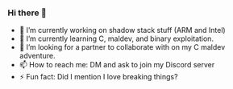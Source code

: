 ### Hi there 👋
- 🔭 I’m currently working on shadow stack stuff (ARM and Intel)
- 🌱 I’m currently learning C, maldev, and binary exploitation.
- 🤔 I’m looking for a partner to collaborate with on my C maldev adventure.
- 📫 How to reach me: DM and ask to join my Discord server
- ⚡ Fun fact: Did I mention I love breaking things?
